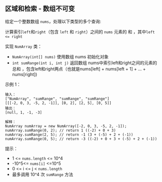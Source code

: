 ## 区域和检索 - 数组不可变

给定一个整数数组 `nums`，处理以下类型的多个查询:

计算索引`left`和`right`（包含 `left` 和 `right`）之间的 `nums` 元素的 和 ，其中`left <= right`

实现 `NumArray` 类：

* `NumArray(int[] nums)` 使用数组 nums 初始化对象
* `int sumRange(int i, int j)` 返回数组 nums中索引left和right之间的元素的 总和 ，包含left和right两点（也就是nums[left] + nums[left + 1] + ... + nums[right])


示例 1：

```
输入：
["NumArray", "sumRange", "sumRange", "sumRange"]
[[[-2, 0, 3, -5, 2, -1]], [0, 2], [2, 5], [0, 5]]
输出：
[null, 1, -1, -3]

解释：
NumArray numArray = new NumArray([-2, 0, 3, -5, 2, -1]);
numArray.sumRange(0, 2); // return 1 ((-2) + 0 + 3)
numArray.sumRange(2, 5); // return -1 (3 + (-5) + 2 + (-1))
numArray.sumRange(0, 5); // return -3 ((-2) + 0 + 3 + (-5) + 2 + (-1))
```

提示：

* 1 <= `nums.length` <= 10^4
* -10^5<= `nums[i]` <=10^5
* 0 <= i <= j < `nums.length`
* 最多调用 10^4 次 `sumRange` 方法
